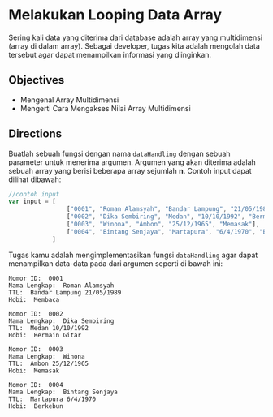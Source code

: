 # Melakukan Looping Data Array

Sering kali data yang diterima dari database adalah array yang multidimensi (array di dalam array). Sebagai developer, tugas kita adalah mengolah data tersebut agar dapat menampilkan informasi yang diinginkan. 

## Objectives

- Mengenal Array Multidimensi
- Mengerti Cara Mengakses Nilai Array Multidimensi

## Directions

Buatlah sebuah fungsi dengan nama `dataHandling` dengan sebuah parameter untuk menerima argumen. Argumen yang akan diterima adalah sebuah array yang berisi beberapa array sejumlah **n**. Contoh input dapat dilihat dibawah:

```javascript
//contoh input
var input = [
                ["0001", "Roman Alamsyah", "Bandar Lampung", "21/05/1989", "Membaca"],
                ["0002", "Dika Sembiring", "Medan", "10/10/1992", "Bermain Gitar"],
                ["0003", "Winona", "Ambon", "25/12/1965", "Memasak"],
                ["0004", "Bintang Senjaya", "Martapura", "6/4/1970", "Berkebun"]
            ]
```

Tugas kamu adalah mengimplementasikan fungsi `dataHandling` agar dapat menampilkan data-data pada dari argumen seperti di bawah ini:

```
Nomor ID:  0001
Nama Lengkap:  Roman Alamsyah
TTL:  Bandar Lampung 21/05/1989
Hobi:  Membaca

Nomor ID:  0002
Nama Lengkap:  Dika Sembiring
TTL:  Medan 10/10/1992
Hobi:  Bermain Gitar

Nomor ID:  0003
Nama Lengkap:  Winona
TTL:  Ambon 25/12/1965
Hobi:  Memasak

Nomor ID:  0004
Nama Lengkap:  Bintang Senjaya
TTL:  Martapura 6/4/1970
Hobi:  Berkebun
```
